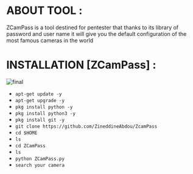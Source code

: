 # ABOUT TOOL :
 ZCamPass is a tool destined for pentester that thanks to its library of password and user name it will give you the default configuration of the most famous cameras in the world 


# INSTALLATION [ZCamPass] :

![final](https://user-images.githubusercontent.com/127050126/222983369-f7d66bf4-b907-48b7-878a-8a645cbdf974.jpg)

* `apt-get update -y`
* `apt-get upgrade -y`
* `pkg install python -y`
* `pkg install python3 -y`
* `pkg install git -y`
* `git clone https://github.com/ZineddineAbdou/ZcamPass`
* `cd $HOME`
* `ls`
* `cd ZCamPass`
* `ls`
* `python ZCamPass.py `
* `search your camera `
```
